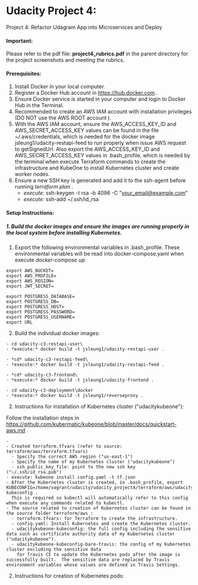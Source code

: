 # Udacity Project 4: 
Project 4: Refactor Udagram App into Microservices and Deploy

#### Important:
Please refer to the pdf file: **project4_rubrics.pdf** in the parent directory for the project screenshots and meeting the rubrics.

#### Prerequisites:
1. Install Docker in your local computer.
2. Register a Docker Hub account in https://hub.docker.com .
3. Ensure Docker service is started in your computer and login to Docker Hub in the Terminal.
4. Recommended to create an AWS IAM account with installation privileges (DO NOT use the AWS ROOT account ).
5. With the AWS IAM account, ensure the AWS_ACCESS_KEY_ID and AWS_SECRET_ACCESS_KEY values can be found in the file ~/.aws/credentials, 
   which is needed for the docker image jsleung1/udacity-restapi-feed to run properly when issue AWS request to getSignedUrl.
   Also export the AWS_ACCESS_KEY_ID and AWS_SECRET_ACCESS_KEY values in .bash_profile, which is needed by the terminal
   when execute Terraform commands to create the infrastructure and KubeOne to install Kubernetes cluster 
   and create worker nodes.
6. Ensure a new SSH key is generated and add it to the ssh-agent before running *terraform plan* .
   - *execute:* ssh-keygen -t rsa -b 4096 -C "your_email@example.com"
   - *execute:* ssh-add ~/.ssh/id_rsa

#### Setup Instructions:

##### 1. Build the docker images and ensure the images are running properly in the local system before installing Kubernetes.

  1. Export the following environmental variables in .bash_profile.  These environmental variables will be read into docker-compose.yaml
    when execute *docker-compose up*.
    
    export AWS_BUCKET=
    export AWS_PROFILE=
    export AWS_REGION=
    export JWT_SECRET=

    export POSTGRESS_DATABASE=
    export POSTGRESS_DB=
    export POSTGRESS_HOST=
    export POSTGRESS_PASSWORD=
    export POSTGRESS_USERNAME=
    export URL
  
  2. Build the individual docker images:

    - cd udacity-c3-restapi-user\
    - *execute:* docker build -t jsleung1/udacity-restapi-user .

    - *cd* udacity-c3-restapi-feed\
    - *execute:* docker build -t jsleung1/udacity-restapi-feed .

    - *cd* udacity-c3-frontend\
    - *execute:* docker build -t jsleung1/udacity-frontend .

    - cd udacity-c3-deployment\docker
    - *execute:* docker build -t jsleung1/reverseproxy .

  



2. Instructions for installation of Kubernetes cluster ("udacitykubeone"):

  Follow the installation steps in https://github.com/kubermatic/kubeone/blob/master/docs/quickstart-aws.md .

    -
    - Created terraform.tfvars (refer to source: terraform/aws/terraform.tfvars)
      - Specify the correct AWS region ("us-east-1")
      - Specify the name of my Kubernetes cluster ("udacitykubeone")
      - ssh_public_key_file: point to the new ssh key ("~/.ssh/id_rsa.pub")
    - execute: kubeone install config.yaml -t tf.json
    - After the Kubernetes cluster is created, in .bash_profile, export KUBECONFIG=/home/vagrant/udacity/udacity_project4/terraform/aws/udacitykubeone-kubeconfig . 
      This is required so kubectl will automatically refer to this config when execute any commands related to kubectl. 
    - The source related to creation of Kubernetes cluster can be found in the source folder terraform/aws :
      - terraform.tfvars: for Terraform to create the infrastructure.
      - config.yaml: Install Kubernetes and create the Kubernetes cluster.
      - udacitykubeone-kubeconfig: the full config including the sensitive data such as certificate authority data of my Kubernetes cluster ("udacitykubeone").
      - udacitykubeone-kubeconfig-bare-travis: the config of my Kubernetes cluster excluding the sensitive data 
        for Travis CI to update the Kubernetes pods after the image is successfully built.  The sensitive data are replaced by Travis environment variables whose values are defined in Travis Settings.

2. Instructions for creation of Kubernetes pods:
    
